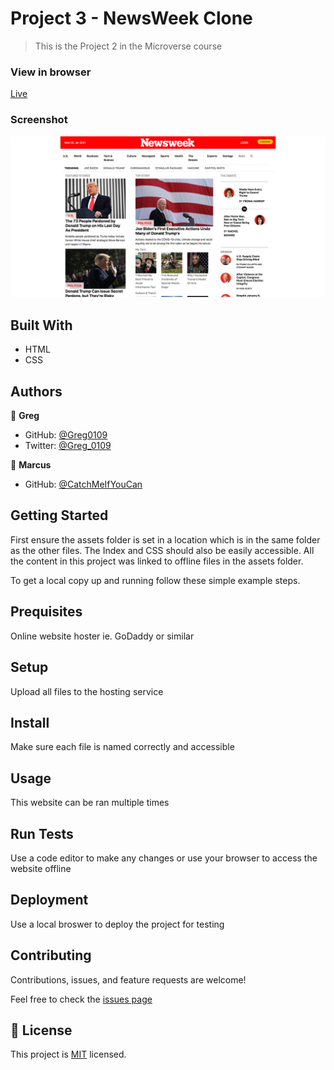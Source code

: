 # Project 3 - NewsWeek Clone

> This is the Project 2 in the Microverse course

### View in browser
[Live](https://greg0109.github.io/NewsWeek/)

### Screenshot
![Screenshot](assets/NewsWeek.png)

## Built With

- HTML
- CSS

## Authors

👤 **Greg**

- GitHub: [@Greg0109](https://github.com/greg0109)
- Twitter: [@Greg_0109](https://twitter.com/greg_0109)

👤 **Marcus**

- GitHub: [@CatchMeIfYouCan](https://github.com/CacheMeGifYouCan)

## Getting Started

First ensure the assets folder is set in a location which is in the same folder as the other files. The Index and CSS should also be easily accessible. All the content in this project was linked to offline files in the assets folder.

To get a local copy up and running follow these simple example steps.

## Prequisites

Online website hoster ie. GoDaddy or similar

## Setup

Upload all files to the hosting service

## Install

Make sure each file is named correctly and accessible

## Usage

This website can be ran multiple times

## Run Tests

Use a code editor to make any changes or use your browser to access the website offline

## Deployment

Use a local broswer to deploy the project for testing

## Contributing

Contributions, issues, and feature requests are welcome!

Feel free to check the [issues page](https://github.com/Greg0109/NewsWeek/issues.)

## 📝 License

This project is [MIT](LICENSE) licensed.
